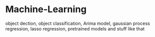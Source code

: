 # Machine-Learning
object dection, object classification, Arima model, gaussian process regression, lasso regression, pretrained models and stuff like that 

